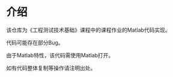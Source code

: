 # 介绍

该仓库为《工程测试技术基础》课程中的课程作业的Matlab代码实现。

代码可能存在部分Bug。

由于Matlab特性，该代码需使用Matlab打开。

如有代码整体复制等操作请注明出处。
